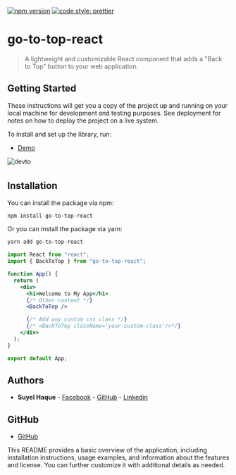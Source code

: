 [![npm version](https://badge.fury.io/js/angular2-expandable-list.svg)](https://badge.fury.io/js/angular2-expandable-list)
[![code style: prettier](https://img.shields.io/badge/code_style-prettier-ff69b4.svg?style=flat-square)](https://github.com/prettier/prettier)

# go-to-top-react

> A lightweight and customizable React component that adds a "Back to Top" button to your web application.

## Getting Started

These instructions will get you a copy of the project up and running on your local machine for development and testing purposes. See deployment for notes on how to deploy the project on a live system.

To install and set up the library, run:

- [Demo](https://i.ibb.co/7nK00Vy/ezgif-4-4c2eb5555b.gif)

<img src=https://i.ibb.co/7nK00Vy/ezgif-4-4c2eb5555b.gif alt=devto style="margin-bottom: 5px;" />

## Installation

You can install the package via npm:

```bash
npm install go-to-top-react
```

Or you can install the package via yarn:

```bash
yarn add go-to-top-react
```

```jsx
import React from "react";
import { BackToTop } from "go-to-top-react";

function App() {
  return (
    <div>
      <h1>Welcome to My App</h1>
      {/* Other content */}
      <BackToTop />

      {/* Add any custom css class */}
      {/* <BackToTop className='your-custom-class'/>*/}
    </div>
  );
}

export default App;
```

## Authors

- **Suyel Haque** - [Facebook](https://www.facebook.com/slsuyel2) - [GitHub](https://github.com/slsuyel) - [Linkedin](https://www.linkedin.com/in/slsuyel)

## GitHub

- [GitHub](https://github.com/slsuyel/back-to-top)

This README provides a basic overview of the application, including installation instructions, usage examples, and information about the features and license. You can further customize it with additional details as needed.
